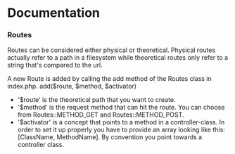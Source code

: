 # Documentation
### Routes
Routes can be considered either physical or theoretical. Physical routes actually refer to a path in a filesystem while theoretical routes only refer to a string that's compared to the url.

A new Route is added by calling the add method of the Routes class in index.php.
    add($route, $method, $activator)
- '$route' is the theoretical path that you want to create.
- '$method' is the request method that can hit the route. You can choose from Routes::METHOD_GET and Routes::METHOD_POST.
- '$activator' is a concept that points to a method in a controller-class. In order to set it up properly you have to provide an array looking like this: [ClassName, MethodName]. By convention you point towards a controller class.